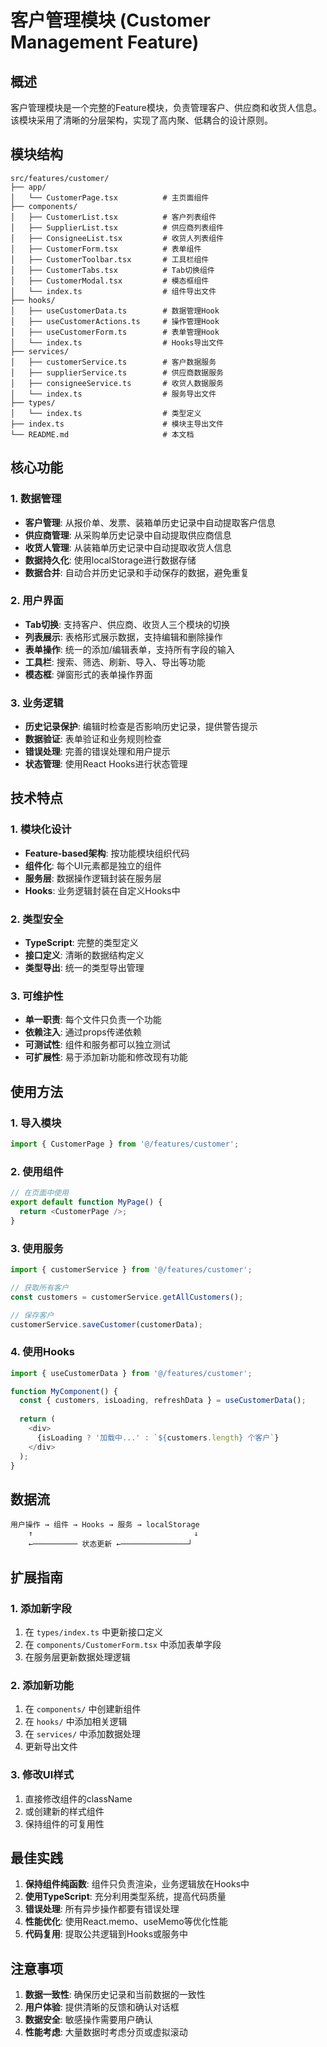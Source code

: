 # 客户管理模块 (Customer Management Feature)

## 概述

客户管理模块是一个完整的Feature模块，负责管理客户、供应商和收货人信息。该模块采用了清晰的分层架构，实现了高内聚、低耦合的设计原则。

## 模块结构

```
src/features/customer/
├── app/
│   └── CustomerPage.tsx          # 主页面组件
├── components/
│   ├── CustomerList.tsx          # 客户列表组件
│   ├── SupplierList.tsx          # 供应商列表组件
│   ├── ConsigneeList.tsx         # 收货人列表组件
│   ├── CustomerForm.tsx          # 表单组件
│   ├── CustomerToolbar.tsx       # 工具栏组件
│   ├── CustomerTabs.tsx          # Tab切换组件
│   ├── CustomerModal.tsx         # 模态框组件
│   └── index.ts                  # 组件导出文件
├── hooks/
│   ├── useCustomerData.ts        # 数据管理Hook
│   ├── useCustomerActions.ts     # 操作管理Hook
│   ├── useCustomerForm.ts        # 表单管理Hook
│   └── index.ts                  # Hooks导出文件
├── services/
│   ├── customerService.ts        # 客户数据服务
│   ├── supplierService.ts        # 供应商数据服务
│   ├── consigneeService.ts       # 收货人数据服务
│   └── index.ts                  # 服务导出文件
├── types/
│   └── index.ts                  # 类型定义
├── index.ts                      # 模块主导出文件
└── README.md                     # 本文档
```

## 核心功能

### 1. 数据管理
- **客户管理**: 从报价单、发票、装箱单历史记录中自动提取客户信息
- **供应商管理**: 从采购单历史记录中自动提取供应商信息
- **收货人管理**: 从装箱单历史记录中自动提取收货人信息
- **数据持久化**: 使用localStorage进行数据存储
- **数据合并**: 自动合并历史记录和手动保存的数据，避免重复

### 2. 用户界面
- **Tab切换**: 支持客户、供应商、收货人三个模块的切换
- **列表展示**: 表格形式展示数据，支持编辑和删除操作
- **表单操作**: 统一的添加/编辑表单，支持所有字段的输入
- **工具栏**: 搜索、筛选、刷新、导入、导出等功能
- **模态框**: 弹窗形式的表单操作界面

### 3. 业务逻辑
- **历史记录保护**: 编辑时检查是否影响历史记录，提供警告提示
- **数据验证**: 表单验证和业务规则检查
- **错误处理**: 完善的错误处理和用户提示
- **状态管理**: 使用React Hooks进行状态管理

## 技术特点

### 1. 模块化设计
- **Feature-based架构**: 按功能模块组织代码
- **组件化**: 每个UI元素都是独立的组件
- **服务层**: 数据操作逻辑封装在服务层
- **Hooks**: 业务逻辑封装在自定义Hooks中

### 2. 类型安全
- **TypeScript**: 完整的类型定义
- **接口定义**: 清晰的数据结构定义
- **类型导出**: 统一的类型导出管理

### 3. 可维护性
- **单一职责**: 每个文件只负责一个功能
- **依赖注入**: 通过props传递依赖
- **可测试性**: 组件和服务都可以独立测试
- **可扩展性**: 易于添加新功能和修改现有功能

## 使用方法

### 1. 导入模块
```typescript
import { CustomerPage } from '@/features/customer';
```

### 2. 使用组件
```typescript
// 在页面中使用
export default function MyPage() {
  return <CustomerPage />;
}
```

### 3. 使用服务
```typescript
import { customerService } from '@/features/customer';

// 获取所有客户
const customers = customerService.getAllCustomers();

// 保存客户
customerService.saveCustomer(customerData);
```

### 4. 使用Hooks
```typescript
import { useCustomerData } from '@/features/customer';

function MyComponent() {
  const { customers, isLoading, refreshData } = useCustomerData();
  
  return (
    <div>
      {isLoading ? '加载中...' : `${customers.length} 个客户`}
    </div>
  );
}
```

## 数据流

```
用户操作 → 组件 → Hooks → 服务 → localStorage
    ↑                                    ↓
    ←────────── 状态更新 ←───────────────┘
```

## 扩展指南

### 1. 添加新字段
1. 在 `types/index.ts` 中更新接口定义
2. 在 `components/CustomerForm.tsx` 中添加表单字段
3. 在服务层更新数据处理逻辑

### 2. 添加新功能
1. 在 `components/` 中创建新组件
2. 在 `hooks/` 中添加相关逻辑
3. 在 `services/` 中添加数据处理
4. 更新导出文件

### 3. 修改UI样式
1. 直接修改组件的className
2. 或创建新的样式组件
3. 保持组件的可复用性

## 最佳实践

1. **保持组件纯函数**: 组件只负责渲染，业务逻辑放在Hooks中
2. **使用TypeScript**: 充分利用类型系统，提高代码质量
3. **错误处理**: 所有异步操作都要有错误处理
4. **性能优化**: 使用React.memo、useMemo等优化性能
5. **代码复用**: 提取公共逻辑到Hooks或服务中

## 注意事项

1. **数据一致性**: 确保历史记录和当前数据的一致性
2. **用户体验**: 提供清晰的反馈和确认对话框
3. **数据安全**: 敏感操作需要用户确认
4. **性能考虑**: 大量数据时考虑分页或虚拟滚动

